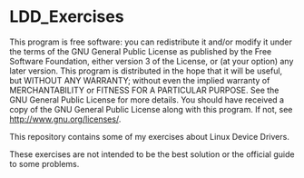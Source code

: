 # LDD_Exercises

This program is free software: you can redistribute it and/or modify it under the terms of the GNU General Public License as published 
by the Free Software Foundation, either version 3 of the License, or (at your option) any later version. 
This program is distributed in the hope that it will be useful, but WITHOUT ANY WARRANTY; without even the implied warranty of MERCHANTABILITY 
or FITNESS FOR A PARTICULAR PURPOSE. See the GNU General Public License for more details. You should have received a copy of the 
GNU General Public License along with this program. If not, see http://www.gnu.org/licenses/.

 This repository contains some of my exercises about Linux Device Drivers. 
 
 These exercises are not intended to be the best solution or the official guide to some problems.
